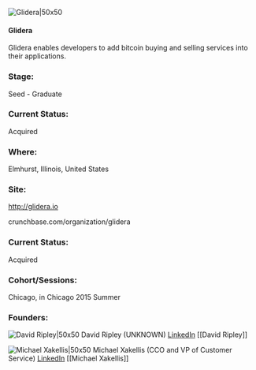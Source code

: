 

![Glidera|50x50](https://apimg.techstars.com/connect/images/image_files/55a580a6a93e9f0c10000001/original/Profile-Image.png)

#### Glidera
Glidera enables developers to add bitcoin buying and selling services into their applications.

### Stage: 
Seed - Graduate 

### Current Status: 
Acquired

### Where:
Elmhurst, Illinois, United States

### Site:
http://glidera.io



crunchbase.com/organization/glidera

### Current Status: 
Acquired

### Cohort/Sessions: 
Chicago, in Chicago 2015 Summer

### Founders: 

![David Ripley|50x50](https://apimg.techstars.com/connect/images/image_files/55a57658a93e9f496f000009/original/Glidera-0045_(cropped_and_resized).jpg) David Ripley (UNKNOWN) [LinkedIn](https://linkedin.com/in/davidripley) [[David Ripley]]

![Michael Xakellis|50x50](https://apimg.techstars.com/connect/images/image_files/560c69babbe36fa37b000002/original/Mike_X_head_shot_cropped.jpg) Michael Xakellis (CCO and VP of Customer Service) [LinkedIn](https://linkedin.com/in/mike-xakellis-60aa76) [[Michael Xakellis]]



